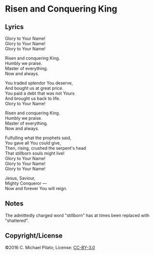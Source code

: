 # Risen and Conquering King

## Lyrics

Glory to Your Name!  
Glory to Your Name!  
Glory to Your Name!  

Risen and conquering King.  
Humbly we praise.  
Master of everything.  
Now and always.  

You traded splendor You deserve,  
And bought us at great price.  
You paid a debt that was not Yours  
And brought us back to life.  
Glory to Your Name!  

Risen and conquering King.  
Humbly we praise.  
Master of everything.  
Now and always.  

Fulfulling what the prophets said,  
You gave all You could give,  
Then, rising, crushed the serpent's head  
That stillborn souls might live!  
Glory to Your Name!  
Glory to Your Name!  
Glory to Your Name!  

Jesus, Saviour,  
Mighty Conqueror —  
Now and forever You will reign.  

## Notes

The admittedly charged word "stillborn" has at times been replaced with "shattered".

## Copyright/License

©2016 C. Michael Pilato; License: [CC-BY-3.0](https://creativecommons.org/licenses/by/3.0/)
